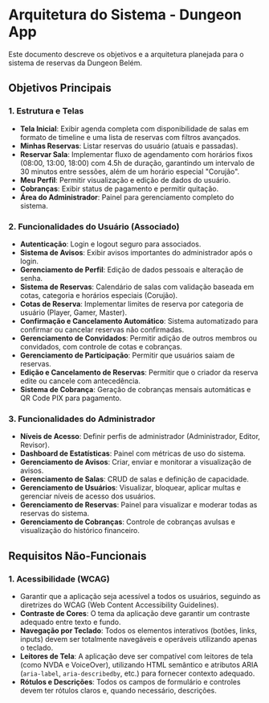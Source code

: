 # Arquitetura do Sistema - Dungeon App

Este documento descreve os objetivos e a arquitetura planejada para o sistema de reservas da Dungeon Belém.

## Objetivos Principais

### 1. Estrutura e Telas
- **Tela Inicial**: Exibir agenda completa com disponibilidade de salas em formato de timeline e uma lista de reservas com filtros avançados.
- **Minhas Reservas**: Listar reservas do usuário (atuais e passadas).
- **Reservar Sala**: Implementar fluxo de agendamento com horários fixos (08:00, 13:00, 18:00) com 4.5h de duração, garantindo um intervalo de 30 minutos entre sessões, além de um horário especial "Corujão".
- **Meu Perfil**: Permitir visualização e edição de dados do usuário.
- **Cobranças**: Exibir status de pagamento e permitir quitação.
- **Área do Administrador**: Painel para gerenciamento completo do sistema.

### 2. Funcionalidades do Usuário (Associado)
- **Autenticação**: Login e logout seguro para associados.
- **Sistema de Avisos**: Exibir avisos importantes do administrador após o login.
- **Gerenciamento de Perfil**: Edição de dados pessoais e alteração de senha.
- **Sistema de Reservas**: Calendário de salas com validação baseada em cotas, categoria e horários especiais (Corujão).
- **Cotas de Reserva**: Implementar limites de reserva por categoria de usuário (Player, Gamer, Master).
- **Confirmação e Cancelamento Automático**: Sistema automatizado para confirmar ou cancelar reservas não confirmadas.
- **Gerenciamento de Convidados**: Permitir adição de outros membros ou convidados, com controle de cotas e cobranças.
- **Gerenciamento de Participação**: Permitir que usuários saiam de reservas.
- **Edição e Cancelamento de Reservas**: Permitir que o criador da reserva edite ou cancele com antecedência.
- **Sistema de Cobrança**: Geração de cobranças mensais automáticas e QR Code PIX para pagamento.

### 3. Funcionalidades do Administrador
- **Níveis de Acesso**: Definir perfis de administrador (Administrador, Editor, Revisor).
- **Dashboard de Estatísticas**: Painel com métricas de uso do sistema.
- **Gerenciamento de Avisos**: Criar, enviar e monitorar a visualização de avisos.
- **Gerenciamento de Salas**: CRUD de salas e definição de capacidade.
- **Gerenciamento de Usuários**: Visualizar, bloquear, aplicar multas e gerenciar níveis de acesso dos usuários.
- **Gerenciamento de Reservas**: Painel para visualizar e moderar todas as reservas do sistema.
- **Gerenciamento de Cobranças**: Controle de cobranças avulsas e visualização do histórico financeiro.

## Requisitos Não-Funcionais

### 1. Acessibilidade (WCAG)
- Garantir que a aplicação seja acessível a todos os usuários, seguindo as diretrizes do WCAG (Web Content Accessibility Guidelines).
- **Contraste de Cores**: O tema da aplicação deve garantir um contraste adequado entre texto e fundo.
- **Navegação por Teclado**: Todos os elementos interativos (botões, links, inputs) devem ser totalmente navegáveis e operáveis utilizando apenas o teclado.
- **Leitores de Tela**: A aplicação deve ser compatível com leitores de tela (como NVDA e VoiceOver), utilizando HTML semântico e atributos ARIA (`aria-label`, `aria-describedby`, etc.) para fornecer contexto adequado.
- **Rótulos e Descrições**: Todos os campos de formulário e controles devem ter rótulos claros e, quando necessário, descrições.
